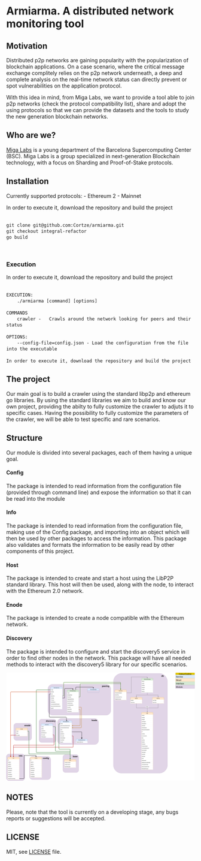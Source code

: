 # Armiarma. A distributed network monitoring tool

## Motivation
Distributed p2p networks are gaining popularity with the popularization of blockchain applications. On a case scenario, where the critical message exchange complitely relies on the p2p network underneath, a deep and complete analysis on the real-time network status can directly prevent or spot vulnerabilities on the application protocol.

With this idea in mind, from Miga Labs, we want to provide a tool able to join p2p networks (check the protocol compatibility list), share and adopt the using protocols so that we can provide the datasets and the tools to study the new generation blockchain networks.

## Who are we?
[Miga Labs](http://migalabs.es/) is a young department of the Barcelona Supercomputing Center (BSC). Miga Labs is a group specialized in next-generation Blockchain technology, with a focus on Sharding and Proof-of-Stake protocols.

## Installation

Currently supported protocols:
    - Ethereum 2
        - Mainnet

In order to execute it, download the repository and build the project
```

git clone git@github.com:Cortze/armiarma.git
git checkout integral-refactor
go build



```

### Execution
In order to execute it, download the repository and build the project
```

EXECUTION:
    ./armiarma [command] [options]

COMMANDS
    crawler -   Crawls around the network looking for peers and their status

OPTIONS:
    --config-file=config.json - Load the configuration from the file into the executable

In order to execute it, download the repository and build the project
```


## The project

Our main goal is to build a crawler using the standard libp2p and ethereum go libraries.
By using the standard libraries we aim to build and know our own project, providing the abilty to fully customize the crawler to adjuts it to specific cases.
Having the possibility to fully customize the parameters of the crawler, we will be able to test specific and rare scenarios.

## Structure

Our module is divided into several packages, each of them having a unique goal.

#### Config
The package is intended to read information from the configuration file (provided through command line) and expose the information so that it can be read into the module

#### Info
The package is intended to read information from the configuration file, making use of the Config package, and importing into an object which will then be used by other packages to access the information. This package also validates and formats the information to be easily read by other components of this project.

#### Host
The package is intended to create and start a host using the LibP2P standard library. This host will then be used, along with the node, to interact with the Ethereum 2.0 network.

#### Enode
The package is intended to create a node compatible with the Ethereum network.

#### Discovery
The package is intended to configure and start the discovery5 service in order to find other nodes in the network.
This package will have all needed methods to interact with the discovery5 library for our specific scenarios.


![alt text](https://github.com/Cortze/armiarma/blob/integral-refactor/doc/modules/Armiarma_packages.drawio.png)

## NOTES
Please, note that the tool is currently on a developing stage, any bugs reports or suggestions will be accepted.

## LICENSE
MIT, see [LICENSE](https://github.com/Cortze/armiarma/blob/master/LICENSE) file.
